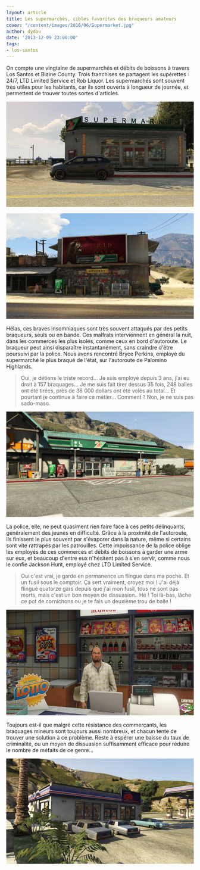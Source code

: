 ```yaml
---
layout: article
title: Les supermarchés, cibles favorites des braqueurs amateurs
cover: "/content/images/2016/06/Supermarket.jpg"
author: dydou
date: '2013-12-09 23:00:00'
tags:
- los-santos
---
```


On compte une vingtaine de supermarchés et débits de boissons à travers Los Santos et Blaine County. Trois franchises se partagent les supérettes : 24/7, LTD Limited Service et Rob Liquor. Les supermarchés sont souvent très utiles pour les habitants, car ils sont ouverts à longueur de journée, et permettent de trouver toutes sortes d'articles.

![](  /content/images/2016/06/Supermarket_0.jpg)

![Deux supermarchés 24/7.](  /content/images/2016/06/Supermarket3.jpg)

Hélas, ces braves insomniaques sont très souvent attaqués par des petits braqueurs, seuls ou en bande. Ces malfrats interviennent en général la nuit, dans les commerces les plus isolés, comme ceux en bord d'autoroute. Le braqueur peut ainsi disparaître instantanément, sans craindre d'être poursuivi par la police. Nous avons rencontré Bryce Perkins, employé du supermarché le plus braqué de l'état, sur l'autoroute de Palomino Highlands.

> Oui, je détiens le triste record... Je suis employé depuis 3 ans, j'ai eu droit à 157 braquages... Je me suis fait tirer dessus 35 fois, 248 balles ont été tirées, près de 36 000 dollars ont été volés au total... Et pourtant je continue à faire ce métier... Comment ? Non, je ne suis pas sado-maso.

![Le 24/7 de Palomino Highlands, recordman des braquages.](  /content/images/2016/06/Supermarket2.jpg)

La police, elle, ne peut quasiment rien faire face à ces petits délinquants, généralement des jeunes en difficulté. Grâce à la proximité de l'autoroute, ils finissent le plus souvent par s'évaporer dans la nature, même si certains sont vite rattrapés par les patrouilles. Cette impuissance de la police oblige les employés de ces commerces et débits de boissons à garder une arme sur eux, et beaucoup d'entre eux n'hésitent pas à s'en servir, comme nous le confie Jackson Hunt, employé chez LTD Limited Service.

> Oui c'est vrai, je garde en permanence un flingue dans ma poche. Et un fusil sous le comptoir. Ça sert vraiment, croyez moi ! J'ai déjà flingué quatorze gars depuis que j'ai mon fusil, tous ne sont pas morts, mais c'est un bon moyen de dissuasion.. Hé ! Toi là-bas, lâche ce pot de cornichons ou je te fais un deuxième trou de balle !

![Jackson Hunt, employé chez LTD Limited.](  /content/images/2016/06/Supermarket4.jpg)

Toujours est-il que malgré cette résistance des commerçants, les braquages mineurs sont toujours aussi nombreux, et chacun tente de trouver une solution à ce problème. Reste à espérer une baisse du taux de criminalité, ou un moyen de dissuasion suffisamment efficace pour réduire le nombre de méfaits de ce genre...

![](  /content/images/2016/06/Supermarket5.jpg)

<!--kg-card-end: markdown-->
